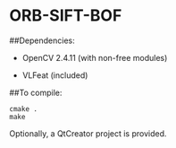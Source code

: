 # ORB-SIFT-BOF

##Dependencies:
- OpenCV 2.4.11 (with non-free modules)

- VLFeat (included)

##To compile:

```
cmake . 
make
```

Optionally, a QtCreator project is provided.
